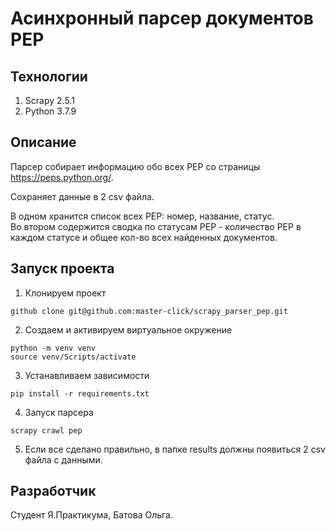 # Асинхронный парсер документов PEP

## Технологии

1. Scrapy 2.5.1
2. Python 3.7.9


## Описание

Парсер собирает информацию обо всех PEP со страницы https://peps.python.org/.

Сохраняет данные в 2 csv файла.

В одном хранится список всех PEP: номер, название, статус.<br/>
Во втором содержится сводка по статусам PEP - количество PEP в каждом статусе и общее кол-во всех найденных документов.


## Запуск проекта

1. Клонируем проект

```
github clone git@github.com:master-click/scrapy_parser_pep.git
```

2. Создаем и активируем виртуальное окружение

```
python -m venv venv
source venv/Scripts/activate
```

3. Устанавливаем зависимости

```
pip install -r requirements.txt
```

4. Запуск парсера

```
scrapy crawl pep
```

5. Если все сделано правильно, в папке results должны появиться 2 csv файла с данными.

## Разработчик
Студент Я.Практикума, Батова Ольга.

